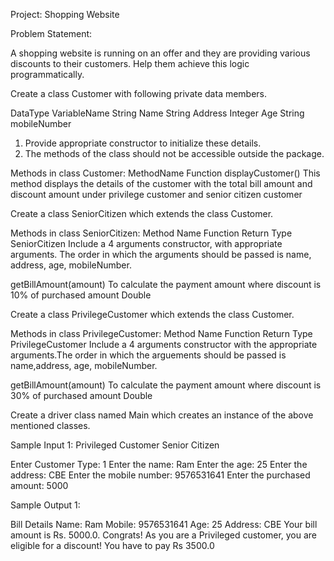 Project: Shopping Website

Problem Statement:

A shopping website is running on an offer and they are providing various discounts to their customers. Help them achieve this logic programmatically.

Create a class Customer with following private data members.

DataType
VariableName
String
Name
String
Address
Integer
Age
String
mobileNumber

1. Provide appropriate constructor to initialize these details.
2. The methods of the class should not be accessible outside the package.

Methods in class Customer:
MethodName
Function
displayCustomer()
This method displays the details of the customer with the total bill amount and discount amount under privilege customer and senior citizen customer

Create a class SeniorCitizen which extends the class Customer.

Methods in class SeniorCitizen:
Method Name
Function
Return Type
SeniorCitizen
Include a 4 arguments constructor, with appropriate arguments. The order in which the arguments should be passed is name, address, age, mobileNumber.

getBillAmount(amount)
To calculate the payment amount where discount is 10% of purchased amount
Double

Create a class PrivilegeCustomer which extends the class Customer.

Methods in class PrivilegeCustomer:
Method Name
Function
Return Type
PrivilegeCustomer
Include a 4 arguments constructor with the appropriate arguments.The order in which the arguements should be passed is name,address, age, mobileNumber.

getBillAmount(amount)
To calculate the payment amount where discount is 30% of purchased amount
Double

Create a driver class named Main which creates an instance of the above mentioned classes.

Sample Input 1:
Privileged Customer
Senior Citizen

Enter Customer Type:
1
Enter the name: Ram
Enter the age: 25
Enter the address: CBE
Enter the mobile number: 9576531641
Enter the purchased amount: 5000

Sample Output 1:

Bill Details
Name: Ram
Mobile: 9576531641
Age: 25
Address: CBE
Your bill amount is Rs. 5000.0. Congrats! As you are a Privileged customer, you are eligible for a discount!
You have to pay Rs 3500.0


